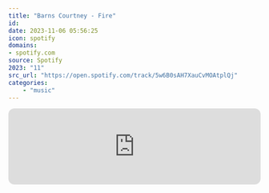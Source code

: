 ```yaml
---
title: "Barns Courtney - Fire"
id: 
date: 2023-11-06 05:56:25
icon: spotify
domains:
- spotify.com
source: Spotify
2023: "11"
src_url: "https://open.spotify.com/track/5w6B0sAH7XauCvMOAtplQj"
categories:
    - "music"
---
```

<iframe style="border-radius: 12px" width="100%" height="152" title="Spotify Embed: Fire" frameborder="0" allowfullscreen allow="autoplay; clipboard-write; encrypted-media; fullscreen; picture-in-picture" loading="lazy" src="https://open.spotify.com/embed/track/5w6B0sAH7XauCvMOAtplQj?utm_source=oembed"></iframe>
